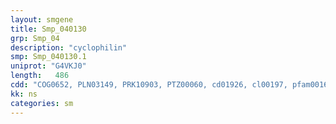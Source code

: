 ```yaml
---
layout: smgene
title: Smp_040130
grp: Smp_04
description: "cyclophilin"
smp: Smp_040130.1
uniprot: "G4VKJ0"
length:   486
cdd: "COG0652, PLN03149, PRK10903, PTZ00060, cd01926, cl00197, pfam00160"
kk: ns
categories: sm
---
```

